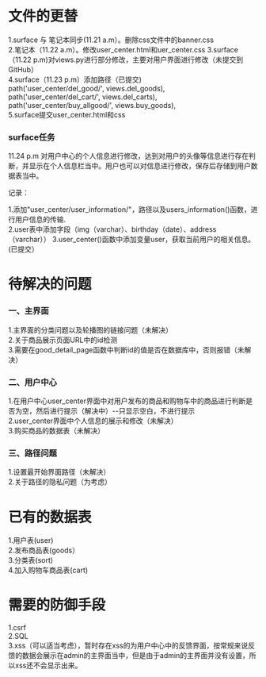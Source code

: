 # 文件的更替

1.surface 与 笔记本同步(11.21 a.m）。删除css文件中的banner.css <br>
2.笔记本（11.22 a.m）。修改user_center.html和uer_center.css
3.surface（11.22 p.m)对views.py进行部分修改，主要对用户界面进行修改（未提交到GitHub）<br>
4.surface（11.23 p.m）添加路径（已提交)    
    path('user_center/del_good/', views.del_goods),<br>
    path('user_center/del_cart/', views.del_carts),<br>
    path('user_center/buy_allgood/', views.buy_goods),<br>
5.surface提交user_center.html和css <br>
### surface任务
11.24 p.m 对用户中心的个人信息进行修改，达到对用户的头像等信息进行存在判断，并显示在个人信息栏当中。用户也可以对信息进行修改，保存后存储到用户数据表当中。

记录：

1.添加"user_center/user_information/"，路径以及users_information()函数，进行用户信息的传输.  
2.user表中添加字段（img（varchar）、birthday（date）、address（varchar））
3.user_center()函数中添加变量user，获取当前用户的相关信息。(已提交）  

# 待解决的问题

### 一、主界面

1.主界面的分类问题以及轮播图的链接问题（未解决）<br>
2.关于商品展示页面URL中的id检测  
3.需要在good_detail_page函数中判断id的值是否在数据库中，否则报错（未解决）<br>

### 二、用户中心

1.在用户中心user_center界面中对用户发布的商品和购物车中的商品进行判断是否为空，然后进行提示（解决中）--只显示空白，不进行提示<br>
2.user_center界面中个人信息的展示和修改（未解决）<br>
3.购买商品的数据表（未解决）<br>

### 三、路径问题

1.设置最开始界面路径（未解决）  
2.关于路径的隐私问题（为考虑）  


# 已有的数据表

1.用户表(user)<br>
2.发布商品表(goods）<br>
3.分类表(sort)<br>
4.加入购物车商品表(cart)<br>

# 需要的防御手段

1.csrf  
2.SQL  
3.xss（可以适当考虑），暂时存在xss的为用户中心中的反馈界面，按常规来说反馈的数据会展示在admin的主界面当中，但是由于admin的主界面并没有设置，所以xss还不会显示出来。  
